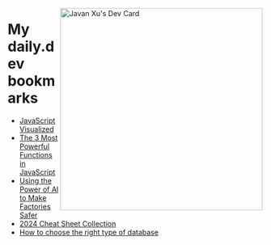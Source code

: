 
<a href="https://app.daily.dev/JavanXU"><img align="right" src="https://api.daily.dev/devcards/e45a150971844cd6959a94bb94e861ea.png?r=quw" width="400" alt="Javan Xu's Dev Card"/></a>

# My daily.dev bookmarks
<!-- daily.dev BOOKMARKS:START -->
- [JavaScript Visualized](https://app.daily.dev/posts/Jf60GLU2W?utm_source=rss&utm_medium=bookmarks&utm_campaign=6ueXw3FRNQzpNtewCDbI6)
- [The 3 Most Powerful Functions in JavaScript](https://app.daily.dev/posts/5vPvH0fMc?utm_source=rss&utm_medium=bookmarks&utm_campaign=6ueXw3FRNQzpNtewCDbI6)
- [Using the Power of AI to Make Factories Safer](https://app.daily.dev/posts/O6m2Xjb8O?utm_source=rss&utm_medium=bookmarks&utm_campaign=6ueXw3FRNQzpNtewCDbI6)
- [2024 Cheat Sheet Collection](https://app.daily.dev/posts/yeDcSE7IN?utm_source=rss&utm_medium=bookmarks&utm_campaign=6ueXw3FRNQzpNtewCDbI6)
- [How to choose the right type of database](https://app.daily.dev/posts/4olcmsR9t?utm_source=rss&utm_medium=bookmarks&utm_campaign=6ueXw3FRNQzpNtewCDbI6)
<!-- daily.dev BOOKMARKS:END -->
